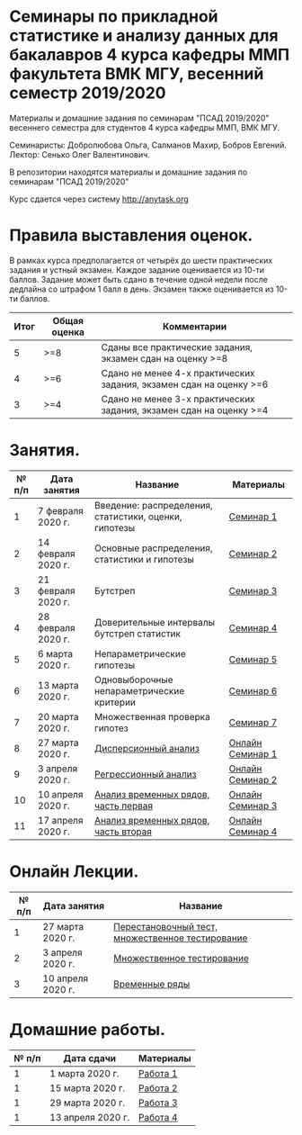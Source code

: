 # Семинары по прикладной статистике и анализу данных для бакалавров 4 курса кафедры ММП факультета ВМК МГУ, весенний семестр 2019/2020
Материалы и домашние задания по семинарам "ПСАД 2019/2020" весеннего семестра для студентов 4 курса кафедры ММП, ВМК МГУ.

Семинаристы: Добролюбова Ольга, Салманов Махир, Бобров Евгений.  
Лектор: Сенько Олег Валентинович.

В репозитории находятся материалы и домашние задания по семинарам "ПСАД 2019/2020"

Курс сдается через систему http://anytask.org

# Правила выставления оценок.
В рамках курса предполагается от четырёх до шести практических задания и устный экзамен. Каждое задание оценивается из 10-ти баллов. Задание может быть сдано в течение одной недели после дедлайна со штрафом 1 балл в день. Экзамен также оценивается из 10-ти баллов.

| Итог| Общая оценка| Комментарии | 
| ----------- | ----------- | ----------- |
| 5      | >=8 |Сданы все практические задания, экзамен сдан на оценку >=8|
| 4      | >=6 |Сдано не менее 4-х практических задания, экзамен сдан на оценку >=6|
| 3      | >=4 |Сдано не менее 3-х практических задания, экзамен сдан на оценку >=4|

# Занятия.
| № п/п      | Дата занятия | Название | Материалы |
| ----------- | ----------- | ----------- | ----------- |
| 1      | 7 февраля 2020 г.       |Введение: распределения, статистики, оценки, гипотезы | [Семинар 1](Семинар%201/)|
| 2   | 14 февраля 2020 г.        |Основные распределения, статистики и гипотезы|[Семинар 2](Семинар%202/)|
| 3   | 21 февраля 2020 г.        |Бутстреп|[Семинар 3](Семинар%203/)|
| 4   | 28 февраля 2020 г.        |Доверительные интервалы бутстреп статистик|[Семинар 4](Семинар%204/)|
| 5   | 6 марта 2020 г.        |Непараметрические гипотезы|[Семинар 5](Семинар%205/)|
| 6   | 13 марта 2020 г.        |Одновыборочные непараметрические критерии|[Семинар 6](Семинар%206/)|
| 7   | 20 марта 2020 г.        |Множественная проверка гипотез|[Семинар 7](Семинар%207/)|
| 8   | 27 марта 2020 г.        |[Дисперсионный анализ](https://www.youtube.com/watch?v=2OXc9FIXPf8)|[Онлайн Семинар 1](Онлайн%20Семинар%201/)|
| 9   | 3 апреля 2020 г.        |[Регрессионный анализ](https://www.youtube.com/watch?v=PvopmGFusow)|[Онлайн Семинар 2](Онлайн%20Семинар%202/)|
| 10   | 10 апреля 2020 г.        |[Анализ временных рядов, часть первая](https://www.youtube.com/watch?v=bsZXC_gAwp8)|[Онлайн Семинар 3](Онлайн%20Семинар%203/)|
| 11   | 17 апреля 2020 г.        |[Анализ временных рядов, часть вторая](https://www.youtube.com/watch?v=8AmLpCva1-M)|[Онлайн Семинар 4](Онлайн%20Семинар%204/)|

# Онлайн Лекции.
| № п/п      | Дата занятия | Название |
| ----------- | ----------- | ----------- |
| 1   | 27 марта 2020 г.        |[Перестановочный тест, множественное тестирование](https://www.youtube.com/watch?v=hL2MPvn2hXI)|
| 2   | 3 апреля 2020 г.        |[Множественное тестирование](https://www.youtube.com/watch?v=1t77wcvss18)|
| 3   | 10 апреля 2020 г.        |[Временные ряды](https://www.youtube.com/watch?v=-EFjVBGq9To)|

# Домашние работы.

| № п/п      | Дата сдачи | Материалы |
| ----------- | ----------- | ----------- |
| 1      | 1 марта 2020 г.       | [Работа 1](Домашняя%20работа/Работа%201/)|
| 1      | 15 марта 2020 г.       | [Работа 2](Домашняя%20работа/Работа%202/)|
| 1      | 29 марта 2020 г.       | [Работа 3](Домашняя%20работа/Работа%203/)|
| 1      | 13 апреля 2020 г.       | [Работа 4](Домашняя%20работа/Работа%204/)|
